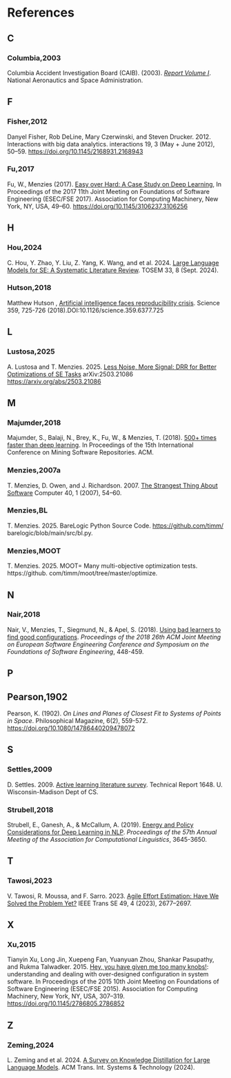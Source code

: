 # References

## C
### Columbia,2003
Columbia Accident Investigation Board (CAIB). (2003). 
[*Report Volume I*](https://sma.nasa.gov/SignificantIncidents/assets/columbia-accident-investigation-board-report-volume-1.pdf). National Aeronautics and Space Administration.



## F
### Fisher,2012
Danyel Fisher, Rob DeLine, Mary Czerwinski, and Steven Drucker. 2012. Interactions with big data analytics. interactions 19, 3 (May + June 2012), 50–59. https://doi.org/10.1145/2168931.2168943

### Fu,2017
Fu, W., Menzies (2017). 
[Easy over Hard: A Case Study on Deep Learning](https://arxiv.org/pdf/1703.00133),
In Proceedings of the 2017 11th Joint Meeting on Foundations of Software Engineering (ESEC/FSE 2017). Association for Computing Machinery, New York, NY, USA, 49–60. https://doi.org/10.1145/3106237.3106256


## H
### Hou,2024
C. Hou, Y. Zhao, Y. Liu, Z. Yang, K. Wang, and et al. 2024. 
[Large Language Models for SE: A Systematic Literature Review](https://arxiv.org/pdf/2308.10620). TOSEM 33, 8 (Sept. 2024).

### Hutson,2018
Matthew Hutson ,
[Artificial intelligence faces reproducibility crisis](https://www.science.org/doi/10.1126/science.359.6377.725). Science 359, 725-726 (2018).DOI:10.1126/science.359.6377.725

## L
### Lustosa,2025
A. Lustosa and T. Menzies. 2025. 
[Less Noise, More Signal: DRR for Better Optimizations of SE Tasks](https://arxiv.org/pdf/2503.21086) arXiv:2503.21086  https://arxiv.org/abs/2503.21086

## M
### Majumder,2018
Majumder, S., Balaji, N., Brey, K., Fu, W., & Menzies, T. (2018). 
[500+ times faster than deep learning](https://arxiv.org/pdf/1802.05319). In Proceedings of the 15th International Conference on Mining Software Repositories. ACM.

### Menzies,2007a
T. Menzies, D. Owen, and J. Richardson. 2007. [The Strangest Thing About Software](https://ieeexplore.ieee.org/iel5/2/4069176/04069195.pdf?casa_token=CYPQ2kPOjmsAAAAA:0jMU2xs4VePD5_6iQi-r2Bo2smb8mvesunTdPqvdcb2WTlYW4hD7DiWwSLaOguUzpfvCkx761g)
Computer 40, 1 (2007), 54–60.

### Menzies,BL
T. Menzies. 2025. BareLogic Python Source Code. https://github.com/timm/
barelogic/blob/main/src/bl.py.

### Menzies,MOOT
T. Menzies. 2025. MOOT= Many multi-objective optimization tests. https://github.
com/timm/moot/tree/master/optimize.

## N
### Nair,2018
Nair, V., Menzies, T., Siegmund, N., & Apel, S. (2018). 
[Using bad learners to find good configurations](https://arxiv.org/pdf/1702.05701). *Proceedings of the 2018 26th ACM Joint Meeting on European Software Engineering Conference and Symposium on the Foundations of Software Engineering*, 448-459. 


## P
## Pearson,1902
Pearson, K. (1902). *On Lines and Planes of Closest Fit to 
Systems of Points in Space*. Philosophical Magazine, 6(2), 559-572. 
https://doi.org/10.1080/14786440209478072

## S
### Settles,2009
D. Settles. 2009. [Active learning literature survey](https://minds.wisconsin.edu/bitstream/handle/1793/60660/TR1648.pdf?sequence=1&isAllowed=y.). Technical Report 1648. U.
Wisconsin-Madison Dept of CS.

### Strubell,2018
Strubell, E., Ganesh, A., & McCallum, A. (2019). 
[Energy and Policy Considerations for Deep Learning in NLP](https://aclanthology.org/P19-1355.pdf). *Proceedings of the 57th Annual Meeting of the Association for Computational Linguistics*, 3645-3650.


## T
### Tawosi,2023
V. Tawosi, R. Moussa, and F. Sarro. 2023. 
[Agile Effort Estimation: Have We Solved the Problem Yet?](https://arxiv.org/pdf/2201.05401) IEEE Trans SE 49, 4 (2023), 2677–2697.

## X
### Xu,2015
Tianyin Xu, Long Jin, Xuepeng Fan, Yuanyuan Zhou, Shankar Pasupathy, and Rukma Talwadker. 2015. 
[Hey, you have given me too many knobs!](https://dl.acm.org/doi/10.1145/2786805.2786852): understanding and dealing with over-designed configuration in system software. In Proceedings of the 2015 10th Joint Meeting on Foundations of Software Engineering (ESEC/FSE 2015). Association for Computing Machinery, New York, NY, USA, 307–319. https://doi.org/10.1145/2786805.2786852

## Z
### Zeming,2024
L. Zeming and et al. 2024. 
[A Survey on Knowledge Distillation for Large Language Models](https://arxiv.org/pdf/2402.13116). ACM Trans. Int. Systems & Technology (2024).
